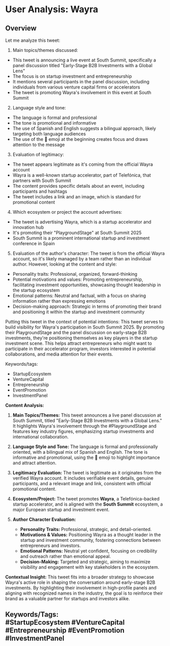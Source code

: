 # User Analysis: Wayra

## Overview

<think>
Let me analyze this tweet:

1. Main topics/themes discussed:
- This tweet is announcing a live event at South Summit, specifically a panel discussion titled "Early-Stage B2B Investments with a Global Lens"
- The focus is on startup investment and entrepreneurship
- It mentions several participants in the panel discussion, including individuals from various venture capital firms or accelerators
- The tweet is promoting Wayra's involvement in this event at South Summit

2. Language style and tone:
- The language is formal and professional
- The tone is promotional and informative
- The use of Spanish and English suggests a bilingual approach, likely targeting both language audiences
- The use of the 🎯 emoji at the beginning creates focus and draws attention to the message

3. Evaluation of legitimacy:
- The tweet appears legitimate as it's coming from the official Wayra account
- Wayra is a well-known startup accelerator, part of Telefónica, that partners with South Summit
- The content provides specific details about an event, including participants and hashtags
- The tweet includes a link and an image, which is standard for promotional content

4. Which ecosystem or project the account advertises:
- The tweet is advertising Wayra, which is a startup accelerator and innovation hub
- It's promoting their "PlaygroundStage" at South Summit 2025
- South Summit is a prominent international startup and investment conference in Spain

5. Evaluation of the author's character:
The tweet is from the official Wayra account, so it's likely managed by a team rather than an individual author. However, looking at the content and style:

- Personality traits: Professional, organized, forward-thinking
- Potential motivations and values: Promoting entrepreneurship, facilitating investment opportunities, showcasing thought leadership in the startup ecosystem
- Emotional patterns: Neutral and factual, with a focus on sharing information rather than expressing emotions
- Decision-making approach: Strategic in terms of promoting their brand and positioning it within the startup and investment community

Putting this tweet in the context of potential intentions:
This tweet serves to build visibility for Wayra's participation in South Summit 2025. By promoting their PlaygroundStage and the panel discussion on early-stage B2B investments, they're positioning themselves as key players in the startup investment scene. This helps attract entrepreneurs who might want to participate in their accelerator program, investors interested in potential collaborations, and media attention for their events.

Keywords/tags:
- StartupEcosystem
- VentureCapital
- Entrepreneurship
- EventPromotion
- InvestmentPanel
</think>

**Content Analysis:**

1. **Main Topics/Themes:**
   This tweet announces a live panel discussion at South Summit, titled "Early-Stage B2B Investments with a Global Lens." It highlights Wayra's involvement through the #PlaygroundStage and features key industry figures, emphasizing startup investments and international collaboration.

2. **Language Style and Tone:**
   The language is formal and professionally oriented, with a bilingual mix of Spanish and English. The tone is informative and promotional, using the 🎯 emoji to highlight importance and attract attention.

3. **Legitimacy Evaluation:**
   The tweet is legitimate as it originates from the verified Wayra account. It includes verifiable event details, genuine participants, and a relevant image and link, consistent with official promotional content.

4. **Ecosystem/Project:**
   The tweet promotes **Wayra**, a Telefónica-backed startup accelerator, and is aligned with the **South Summit** ecosystem, a major European startup and investment event.

5. **Author Character Evaluation:**
   - **Personality Traits:** Professional, strategic, and detail-oriented.
   - **Motivations & Values:** Positioning Wayra as a thought leader in the startup and investment community, fostering connections between entrepreneurs and investors.
   - **Emotional Patterns:** Neutral yet confident, focusing on credibility and outreach rather than emotional appeal.
   - **Decision-Making:** Targeted and strategic, aiming to maximize visibility and engagement with key stakeholders in the ecosystem.

**Contextual Insight:**
This tweet fits into a broader strategy to showcase Wayra's active role in shaping the conversation around early-stage B2B investments. By highlighting their involvement in high-profile panels and aligning with recognized names in the industry, the goal is to reinforce their brand as a valuable partner for startups and investors alike.

**Keywords/Tags:**  
#StartupEcosystem #VentureCapital #Entrepreneurship #EventPromotion #InvestmentPanel
---
